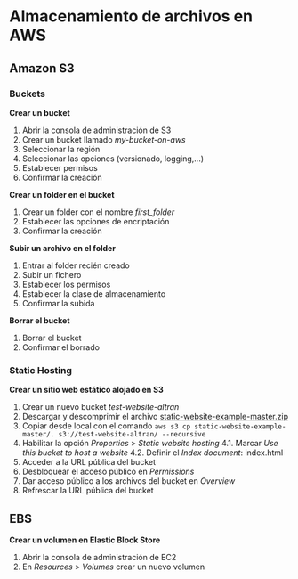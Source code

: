 # Almacenamiento de archivos en AWS

## Amazon S3

### Buckets

**Crear un bucket**

1. Abrir la consola de administración de S3
2. Crear un bucket llamado *my-bucket-on-aws*
3. Seleccionar la región
4. Seleccionar las opciones (versionado, logging,...)
5. Establecer permisos
6. Confirmar la creación

**Crear un folder en el bucket**

1. Crear un folder con el nombre *first_folder*
2. Establecer las opciones de encriptación
3. Confirmar la creación

**Subir un archivo en el folder**

1. Entrar al folder recién creado
2. Subir un fichero
3. Establecer los permisos
4. Establecer la clase de almacenamiento
5. Confirmar la subida

**Borrar el bucket**

1. Borrar el bucket
2. Confirmar el borrado

### Static Hosting

**Crear un sitio web estático alojado en S3**

1. Crear un nuevo bucket *test-website-altran*
2. Descargar y descomprimir el archivo [static-website-example-master.zip](https://github.com/vitongos/amazon-web-services-course/raw/master/files/static-website-example-master.zip) 
3. Copiar desde local con el comando `aws s3 cp static-website-example-master/. s3://test-website-altran/ --recursive`
4. Habilitar la opción *Properties* > *Static website hosting*
4.1. Marcar *Use this bucket to host a website*
4.2. Definir el *Index document*: index.html
5. Acceder a la URL pública del bucket
6. Desbloquear el acceso público en *Permissions*
7. Dar acceso público a los archivos del bucket en *Overview*
8. Refrescar la URL pública del bucket

## EBS

**Crear un volumen en Elastic Block Store**

1. Abrir la consola de administración de EC2
2. En *Resources* > *Volumes* crear un nuevo volumen
